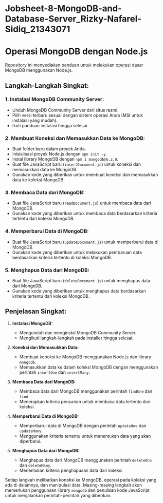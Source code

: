 # Jobsheet-8-MongoDB-and-Database-Server_Rizky-Nafarel-Sidiq_21343071
# Operasi MongoDB dengan Node.js

Repository ini menyediakan panduan untuk melakukan operasi dasar MongoDB menggunakan Node.js.

## Langkah-Langkah Singkat:

### 1. Instalasi MongoDB Community Server:
- Unduh MongoDB Community Server dari situs resmi.
- Pilih versi terbaru sesuai dengan sistem operasi Anda (MSI untuk instalasi yang mudah).
- Ikuti panduan instalasi hingga selesai.

### 2. Membuat Koneksi dan Memasukkan Data ke MongoDB:
- Buat folder baru dalam proyek Anda.
- Inisialisasi proyek Node.js dengan `npm init -y`.
- Instal library MongoDB dengan `npm i mongodb@6.2.0`.
- Buat file JavaScript baru (`insertDocument.js`) untuk koneksi dan memasukkan data ke MongoDB.
- Gunakan kode yang diberikan untuk membuat koneksi dan memasukkan data ke koleksi MongoDB.

### 3. Membaca Data dari MongoDB:
- Buat file JavaScript baru (`readDocument.js`) untuk membaca data dari MongoDB.
- Gunakan kode yang diberikan untuk membaca data berdasarkan kriteria tertentu dari koleksi MongoDB.

### 4. Memperbarui Data di MongoDB:
- Buat file JavaScript baru (`updateDocument.js`) untuk memperbarui data di MongoDB.
- Gunakan kode yang diberikan untuk melakukan pembaruan data berdasarkan kriteria tertentu di koleksi MongoDB.

### 5. Menghapus Data dari MongoDB:
- Buat file JavaScript baru (`deleteDocument.js`) untuk menghapus data dari MongoDB.
- Gunakan kode yang diberikan untuk menghapus data berdasarkan kriteria tertentu dari koleksi MongoDB.

## Penjelasan Singkat:

1. **Instalasi MongoDB:**
   - Mengunduh dan menginstal MongoDB Community Server.
   - Mengikuti langkah-langkah pada installer hingga selesai.

2. **Koneksi dan Memasukkan Data:**
   - Membuat koneksi ke MongoDB menggunakan Node.js dan library `mongodb`.
   - Memasukkan data ke dalam koleksi MongoDB dengan menggunakan perintah `insertOne` dan `insertMany`.

3. **Membaca Data dari MongoDB:**
   - Membaca data dari MongoDB menggunakan perintah `findOne` dan `find`.
   - Menerapkan kriteria pencarian untuk membaca data tertentu dari koleksi.

4. **Memperbarui Data di MongoDB:**
   - Memperbarui data di MongoDB dengan perintah `updateOne` dan `updateMany`.
   - Menggunakan kriteria tertentu untuk menentukan data yang akan diperbarui.

5. **Menghapus Data dari MongoDB:**
   - Menghapus data dari MongoDB menggunakan perintah `deleteOne` dan `deleteMany`.
   - Menentukan kriteria penghapusan data dari koleksi.

Setiap langkah melibatkan koneksi ke MongoDB, operasi pada koleksi yang ada di dalamnya, dan manipulasi data. Masing-masing langkah akan memerlukan penggunaan library `mongodb` dan penulisan kode JavaScript untuk menjalankan perintah-perintah yang diberikan.
